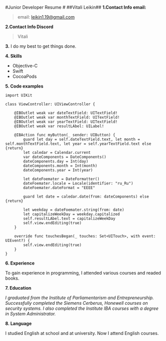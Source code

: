 #Junior Developer Resume #
##Vitali Leikin##
 **1.Contact Info email:**

> email: <leikin1.19@gmail.com>

 **2.Contact Info Discord**
 > Vitali
 
**3.**
I do my best to get things done.

**4. Skills**

* Objective-C
* Swift
* CocoaPods

**5. Code examples**

```
import UIKit

class ViewController: UIViewController {
    
    @IBOutlet weak var dateTextField: UITextField!
    @IBOutlet weak var monthTextField: UITextField!
    @IBOutlet weak var yearTextField: UITextField!
    @IBOutlet weak var resultLAbel: UILabel! 
    
    @IBAction func myButton(_ sender: UIButton) {        
        guard let day = self.dateTextField.text, let month = self.monthTextField.text, let year = self.yearTextField.text else {return}
        let caledar = Calendar.current
        var dateComponents = DateComponents()
        dateComponents.day = Int(day)
        dateComponents.month = Int(month)
        dateComponents.year = Int(year)
        
        let dateFoemater = DateFormatter()
        dateFoemater.locale = Locale(identifier: "ru_Ru")
        dateFoemater.dateFormat = "EEEE"
        
        guard let date = caledar.date(from: dateComponents) else {return}
   
        let weekday = dateFoemater.string(from: date)
        let capitalizeWeekDay = weekday.capitalized
        self.resultLAbel.text = capitalizeWeekDay
        self.view.endEditing(true)
    }
    
    override func touchesBegan(_ touches: Set<UITouch>, with event: UIEvent?) {
        self.view.endEditing(true)
    } 
}

```
**6. Experience**

To gain experience in programming, I attended various courses and readed  books.

**7. Education**

*I graduated from the Institute of Parliamentarism and Entrepreneurship.
Successfully completed the Siemens Cerberus, Honewell courses on security systems.
I also completed the Institute IBA courses with a degree in System Administrator.*

**8.  Language**

I studied English at school and at university.
Now I attend English courses.